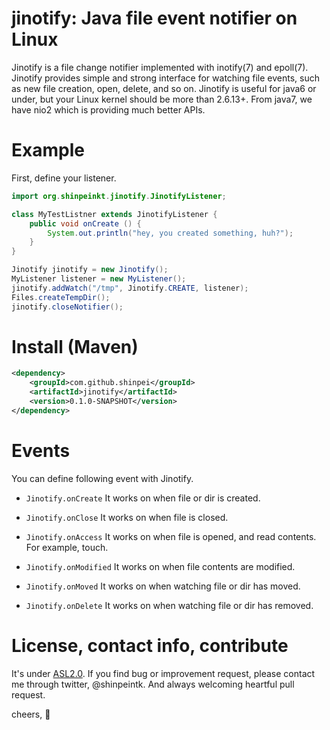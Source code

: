 jinotify: Java file event notifier on Linux
==================================
Jinotify is a file change notifier implemented with inotify(7) and epoll(7). Jinotify provides simple and strong interface for watching file events, such as new file creation, open, delete, and so on. Jinotify is useful for java6 or under, but your Linux kernel should be more than 2.6.13+. From java7, we have nio2 which is providing much better APIs.

Example
===============
First, define your listener.

```java
import org.shinpeinkt.jinotify.JinotifyListener;

class MyTestListner extends JinotifyListener {
    public void onCreate () {
        System.out.println("hey, you created something, huh?");
    }
}

Jinotify jinotify = new Jinotify();
MyListener listener = new MyListener();
jinotify.addWatch("/tmp", Jinotify.CREATE, listener);
Files.createTempDir();
jinotify.closeNotifier();
```

Install (Maven)
===============
```xml
<dependency>
    <groupId>com.github.shinpei</groupId>
    <artifactId>jinotify</artifactId>
    <version>0.1.0-SNAPSHOT</version>
</dependency>
```

Events
===============
You can define following event with Jinotify.

+ `Jinotify.onCreate`
	It works on when file or dir is created. 

+ `Jinotify.onClose`
	It works on when file is closed.

+ `Jinotify.onAccess`
	It works on when file is opened, and read contents. For example, touch.

+ `Jinotify.onModified`
	It works on when file contents are modified.

+ `Jinotify.onMoved`
	It works on when watching file or dir has moved.

+ `Jinotify.onDelete`
	It works on when watching file or dir has removed.

License, contact info, contribute
===============
It's under [ASL2.0](http://www.apache.org/licenses/LICENSE-2.0). If you find bug or improvement request, please contact me through twitter, @shinpeintk. And always welcoming heartful pull request.

cheers, :beers:
